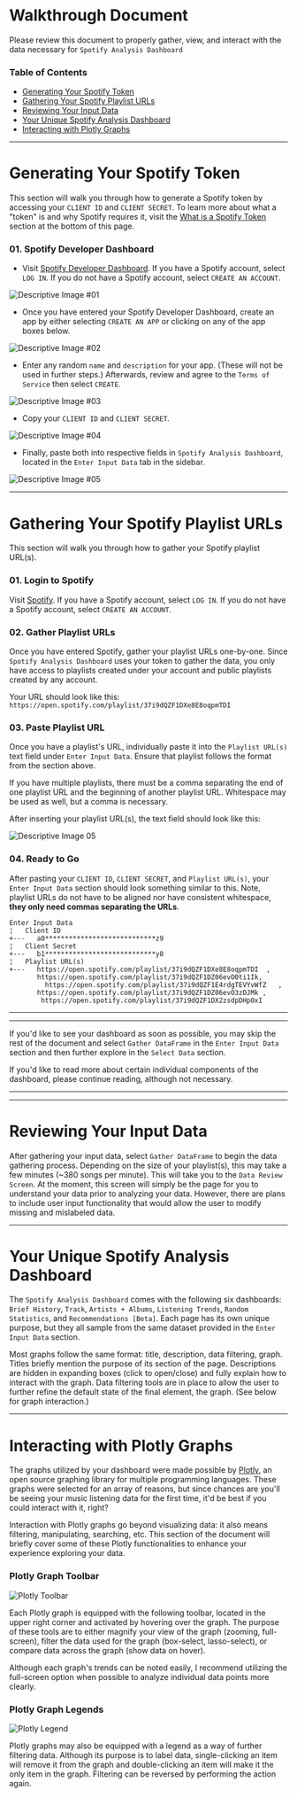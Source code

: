 # Walkthrough Document
Please review this document to properly gather, view, and interact with the data necessary for `Spotify Analysis Dashboard`

### Table of Contents

* [Generating Your Spotify Token](#Generating-Your-Spotify-Token)
* [Gathering Your Spotify Playlist URLs](#Gathering-Your-Spotify-Playlist-URLs)
* [Reviewing Your Input Data](#Reviewing-Your-Input-Data)
* [Your Unique Spotify Analysis Dashboard](#Your-Unique-Spotify-Analysis-Dashboard)
* [Interacting with Plotly Graphs](#Interacting-with-Plotly-Graphs)

---
# Generating Your Spotify Token
This section will walk you through how to generate a Spotify token by accessing your `CLIENT ID` and `CLIENT SECRET`. To learn more about what a "token" is and why Spotify requires it, visit the [What is a Spotify Token](#What-is-a-Spotify-Token) section at the bottom of this page.

### 01. Spotify Developer Dashboard
* Visit [Spotify Developer Dashboard](https://developer.spotify.com/dashboard/). If you have a Spotify account, select `LOG IN`. If you do not have a Spotify account, select `CREATE AN ACCOUNT`.

![Descriptive Image #01](https://i.imgur.com/xuHd84L.png)

* Once you have entered your Spotify Developer Dashboard, create an app by either selecting `CREATE AN APP` or clicking on any of the app boxes below.

![Descriptive Image #02](https://i.imgur.com/xWFR5Rf.png)

* Enter any random `name` and `description` for your app. (These will not be used in further steps.) Afterwards, review and agree to the `Terms of Service` then select `CREATE`.

![Descriptive Image #03](https://i.imgur.com/IA7bPoQ.png)

* Copy your `CLIENT ID` and `CLIENT SECRET`.

![Descriptive Image #04](https://i.imgur.com/YMyLGKy.png)

* Finally, paste both into respective fields in `Spotify Analysis Dashboard`, located in the `Enter Input Data` tab in the sidebar.

![Descriptive Image #05](https://i.imgur.com/FgXRXEs.png)

---
# Gathering Your Spotify Playlist URLs
This section will walk you through how to gather your Spotify playlist URL(s).

### 01. Login to Spotify
Visit [Spotify](https://open.spotify.com/). If you have a Spotify account, select `LOG IN`. If you do not have a Spotify account, select `CREATE AN ACCOUNT`.

### 02. Gather Playlist URLs
Once you have entered Spotify, gather your playlist URLs one-by-one. Since `Spotify Analysis Dashboard` uses your token to gather the data, you only have access to playlists created under your account and public playlists created by any account.

Your URL should look like this: `https://open.spotify.com/playlist/37i9dQZF1DXe8E8oqpmTDI`

### 03. Paste Playlist URL
Once you have a playlist's URL, individually paste it into the `Playlist URL(s)` text field under `Enter Input Data`. Ensure that playlist follows the format from the section above.

If you have multiple playlists, there must be a comma separating the end of one playlist URL and the beginning of another playlist URL. Whitespace may be used as well, but a comma is necessary.

After inserting your playlist URL(s), the text field should look like this:

![Descriptive Image 05](https://i.imgur.com/KR49qJj.png)

### 04. Ready to Go
After pasting your `CLIENT ID`, `CLIENT SECRET`, and `Playlist URL(s)`, your `Enter Input Data` section should look something similar to this. Note, playlist URLs do not have to be aligned nor have consistent whitespace, **they only need commas separating the URLs**.
```
Enter Input Data
¦   Client ID
+---   a0****************************z9
¦   Client Secret
+---   b1****************************y8
¦   Playlist URL(s)
+---   https://open.spotify.com/playlist/37i9dQZF1DXe8E8oqpmTDI  ,
       https://open.spotify.com/playlist/37i9dQZF1DZ06evO0ti1Ik,
         https://open.spotify.com/playlist/37i9dQZF1E4rdgTEVYvWfZ   ,
       https://open.spotify.com/playlist/37i9dQZF1DZ06evO3zDJMk ,
        https://open.spotify.com/playlist/37i9dQZF1DX2zsdpDHp0xI
``` 
---
---

If you'd like to see your dashboard as soon as possible, you may skip the rest of the document and select `Gather DataFrame` in the `Enter Input Data` section and then further explore in the `Select Data` section.

If you'd like to read more about certain individual components of the dashboard, please continue reading, although not necessary.

---
---
# Reviewing Your Input Data
After gathering your input data, select `Gather DataFrame` to begin the data gathering process. Depending on the size of your playlist(s), this may take a few minutes (~380 songs per minute). This will take you to the `Data Review Screen`. At the moment, this screen will simply be the page for you to understand your data prior to analyzing your data. However, there are plans to include user input functionality that would allow the user to modify missing and mislabeled data.

---
# Your Unique Spotify Analysis Dashboard
The `Spotify Analysis Dashboard` comes with the following six dashboards: `Brief History`, `Track`, `Artists + Albums`, `Listening Trends`, `Random Statistics`, and `Recommendations [Beta]`. Each page has its own unique purpose, but they all sample from the same dataset provided in the `Enter Input Data` section.

Most graphs follow the same format: title, description, data filtering, graph. Titles briefly mention the purpose of its section of the page. Descriptions are hidden in expanding boxes (click to open/close) and fully explain how to interact with the graph. Data filtering tools are in place to allow the user to further refine the default state of the final element, the graph. (See below for graph interaction.)

---
# Interacting with Plotly Graphs
The graphs utilized by your dashboard were made possible by [Plotly](https://plotly.com/python/), an open source graphing library for multiple programming languages. These graphs were selected for an array of reasons, but since chances are you'll be seeing your music listening data for the first time, it'd be best if you could interact with it, right?

Interaction with Plotly graphs go beyond visualizing data: it also means filtering, manipulating, searching, etc. This section of the document will briefly cover some of these Plotly functionalities to enhance your experience exploring your data.

### Plotly Graph Toolbar

![Plotly Toolbar](https://i.imgur.com/tCqRECo.png)

Each Plotly graph is equipped with the following toolbar, located in the upper right corner and activated by hovering over the graph. The purpose of these tools are to either magnify your view of the graph (zooming, full-screen), filter the data used for the graph (box-select, lasso-select), or compare data across the graph (show data on hover).

Although each graph's trends can be noted easily, I recommend utilizing the full-screen option when possible to analyze individual data points more clearly.

### Plotly Graph Legends

![Plotly Legend](https://i.imgur.com/N8Z6Jo3.png)

Plotly graphs may also be equipped with a legend as a way of further filtering data. Although its purpose is to label data, single-clicking an item will remove it from the graph and double-clicking an item will make it the only item in the graph. Filtering can be reversed by performing the action again.
